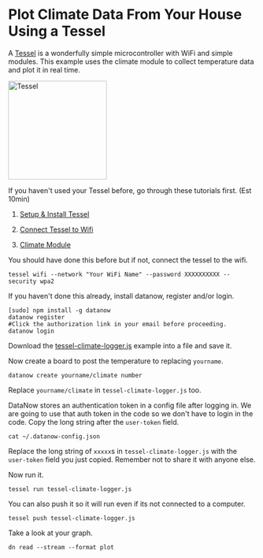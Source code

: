 # Plot Climate Data From Your House Using a Tessel

A [Tessel](tessel.io) is a wonderfully simple microcontroller with WiFi and simple modules. This example uses the climate module to collect temperature data and plot it in real time.

<img src="https://s3.amazonaws.com/technicalmachine-assets/technical-io/tessel-red-usb.jpg" alt="Tessel" style="width:200px;">

If you haven't used your Tessel before, go through these tutorials first. (Est 10min)

1. [Setup & Install Tessel](http://start.tessel.io/install)

2. [Connect Tessel to Wifi](http://start.tessel.io/wifi)

3. [Climate Module](http://start.tessel.io/modules/climate)


You should have done this before but if not, connect the tessel to the wifi.
```
tessel wifi --network "Your WiFi Name" --password XXXXXXXXXX --security wpa2
```

If you haven't done this already, install datanow, register and/or login.
```
[sudo] npm install -g datanow
datanow register
#Click the authorization link in your email before proceeding.
datanow login
```

Download the [tessel-climate-logger.js](./tessel-climate-logger.js) example into a file and save it.

Now create a board to post the temperature to replacing `yourname`.
```
datanow create yourname/climate number
```
Replace `yourname/climate` in `tessel-climate-logger.js` too.


DataNow stores an authentication token in a config file after logging in. We are going to use that auth token in the code so we don't have to login in the code.
Copy the long string after the `user-token` field.
```
cat ~/.datanow-config.json
```
Replace the long string of `xxxxx`s in `tessel-climate-logger.js` with the `user-token` field you just copied. Remember not to share it with anyone else.


Now run it.
```
tessel run tessel-climate-logger.js
```
You can also push it so it will run even if its not connected to a computer.
```
tessel push tessel-climate-logger.js
```

Take a look at your graph.
```
dn read --stream --format plot
```
